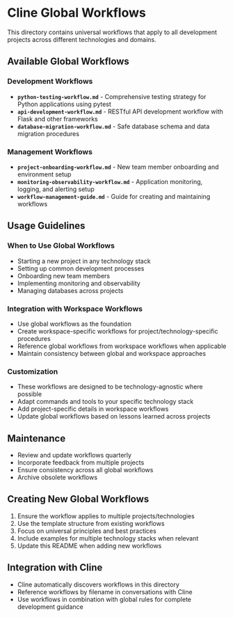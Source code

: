 # Cline Global Workflows

This directory contains universal workflows that apply to all development projects across different technologies and domains.

## Available Global Workflows

### **Development Workflows**
- **`python-testing-workflow.md`** - Comprehensive testing strategy for Python applications using pytest
- **`api-development-workflow.md`** - RESTful API development workflow with Flask and other frameworks
- **`database-migration-workflow.md`** - Safe database schema and data migration procedures

### **Management Workflows**
- **`project-onboarding-workflow.md`** - New team member onboarding and environment setup
- **`monitoring-observability-workflow.md`** - Application monitoring, logging, and alerting setup
- **`workflow-management-guide.md`** - Guide for creating and maintaining workflows

## Usage Guidelines

### When to Use Global Workflows
- Starting a new project in any technology stack
- Setting up common development processes
- Onboarding new team members
- Implementing monitoring and observability
- Managing databases across projects

### Integration with Workspace Workflows
- Use global workflows as the foundation
- Create workspace-specific workflows for project/technology-specific procedures
- Reference global workflows from workspace workflows when applicable
- Maintain consistency between global and workspace approaches

### Customization
- These workflows are designed to be technology-agnostic where possible
- Adapt commands and tools to your specific technology stack
- Add project-specific details in workspace workflows
- Update global workflows based on lessons learned across projects

## Maintenance
- Review and update workflows quarterly
- Incorporate feedback from multiple projects
- Ensure consistency across all global workflows
- Archive obsolete workflows

## Creating New Global Workflows
1. Ensure the workflow applies to multiple projects/technologies
2. Use the template structure from existing workflows
3. Focus on universal principles and best practices
4. Include examples for multiple technology stacks when relevant
5. Update this README when adding new workflows

## Integration with Cline
- Cline automatically discovers workflows in this directory
- Reference workflows by filename in conversations with Cline
- Use workflows in combination with global rules for complete development guidance

